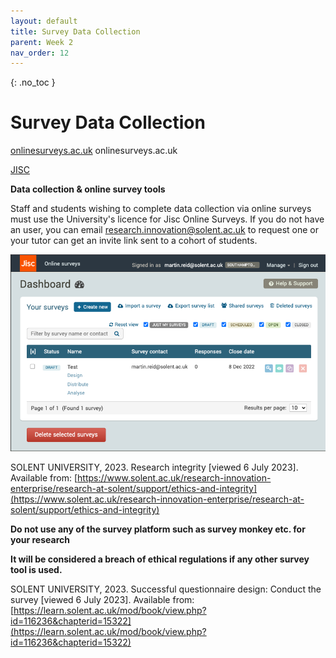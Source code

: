 ```yaml
---
layout: default
title: Survey Data Collection 
parent: Week 2
nav_order: 12
---
```


{: .no_toc }

# Survey Data Collection  



[onlinesurveys.ac.uk](https://www.onlinesurveys.ac.uk/)
onlinesurveys.ac.uk

[JISC](../img/Picture2000.jpg)

**Data collection & online survey tools**

Staff and students wishing to complete data collection via online surveys must use the University's licence for Jisc Online Surveys. If you do not have an user, you can email research.innovation@solent.ac.uk to request one or your tutor can get an invite link sent to a cohort of students.

![Online Survey](../img/Picture100.png)

SOLENT UNIVERSITY, 2023. Research integrity [viewed 6 July 2023]. Available from: [https://www.solent.ac.uk/research-innovation-enterprise/research-at-solent/support/ethics-and-integrity](https://www.solent.ac.uk/research-innovation-enterprise/research-at-solent/support/ethics-and-integrity)

**Do not use any of the survey platform such as survey monkey etc. for your research**

**It will be considered a breach of ethical regulations if any other survey tool is used.**

SOLENT UNIVERSITY, 2023. Successful questionnaire design: Conduct the survey [viewed 6 July 2023]. Available from: [https://learn.solent.ac.uk/mod/book/view.php?id=116236&chapterid=15322](https://learn.solent.ac.uk/mod/book/view.php?id=116236&chapterid=15322)